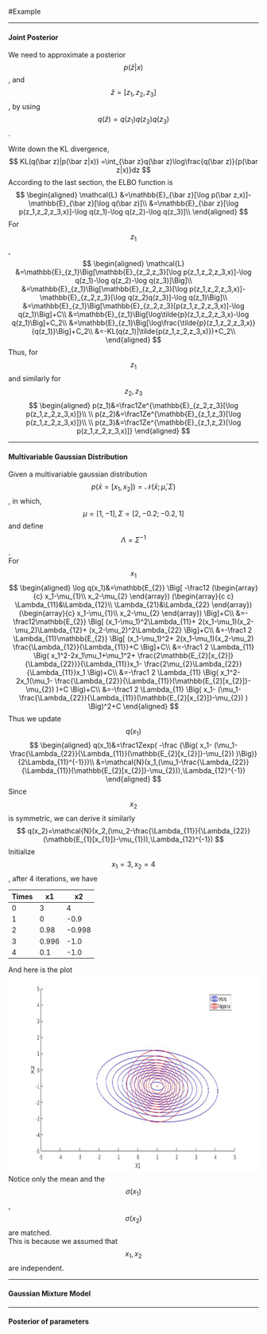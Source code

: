 #Example
***
#### Joint Posterior
We need to approximate a posterior $$p(\bar{z}|x)$$, and $$\bar{z}=[z_1,z_2,z_3]$$, by using $$q(\bar z)=q(z_1)q(z_2)q(z_3)$$.  
  
Write down the KL divergence,
$$
KL(q(\bar z)|p(\bar z|x)) =\int_{\bar z}q(\bar z)\log\frac{q(\bar z)}{p(\bar z|x)}dz
$$
According to the last section, the ELBO function is
$$
\begin{aligned}
\mathcal{L} &=\mathbb{E}_{\bar z}[\log p(\bar z,x)]-\mathbb{E}_{\bar z}[\log q(\bar z)]\\
            &=\mathbb{E}_{\bar z}[\log p(z_1,z_2,z_3,x)]-\log q(z_1)-\log q(z_2)-\log q(z_3)]\\
\end{aligned}
$$
For $$z_1$$,
$$
\begin{aligned}
\mathcal{L} &=\mathbb{E}_{z_1}\Big[\mathbb{E}_{z_2,z_3}[\log p(z_1,z_2,z_3,x)]-\log q(z_1)-\log q(z_2)-\log q(z_3)]\Big]\\
            &=\mathbb{E}_{z_1}\Big[\mathbb{E}_{z_2,z_3}[\log p(z_1,z_2,z_3,x)]-\mathbb{E}_{z_2,z_3}[\log q(z_2)q(z_3)]-\log q(z_1)\Big]\\
            &=\mathbb{E}_{z_1}\Big[\mathbb{E}_{z_2,z_3}[p(z_1,z_2,z_3,x)]-\log q(z_1)\Big]+C\\
            &=\mathbb{E}_{z_1}\Big[\log\tilde{p}(z_1,z_2,z_3,x)-\log q(z_1)\Big]+C_2\\
            &=\mathbb{E}_{z_1}\Big[\log\frac{\tilde{p}(z_1,z_2,z_3,x)}{q(z_1)}\Big]+C_2\\
            &=-KL(q(z_1)|\tilde{p(z_1,z_2,z_3,x)})+C_2\\
\end{aligned}
$$
Thus, for $$z_1$$ and similarly for $$z_2,z_3$$
$$
\begin{aligned}
p(z_1)&=\frac1Ze^{\mathbb{E}_{z_2,z_3}[\log p(z_1,z_2,z_3,x)]}\\
\\
p(z_2)&=\frac1Ze^{\mathbb{E}_{z_1,z_3}[\log p(z_1,z_2,z_3,x)]}\\
\\
p(z_3)&=\frac1Ze^{\mathbb{E}_{z_1,z_2}[\log p(z_1,z_2,z_3,x)]}
\end{aligned}
$$
***
#### Multivariable Gaussian Distribution
Given a multivariable gaussian distribution $$p(\bar x=[x_1,x_2])=\mathcal{N}(\bar x;\bar \mu,\Sigma)$$, in which, $$\mu=[1,-1],\Sigma=[2,-0.2;-0.2,1]$$ and define $$\Lambda=\Sigma^{-1}$$.  
For $$x_1$$ 
$$
\begin{aligned}
\log q(x_1)&=\mathbb{E_{2}}
\Big[
-\frac12
(\begin{array}{c}
x_1-\mu_{1}\\
x_2-\mu_{2}
\end{array})
(\begin{array}{c c}
\Lambda_{11}&\Lambda_{12}\\
\Lambda_{21}&\Lambda_{22}
\end{array})
(\begin{array}{c}
x_1-\mu_{1}\\
x_2-\mu_{2}
\end{array})
\Big]+C\\
      &=-\frac12\mathbb{E_{2}}
\Big[
(x_1-\mu_1)^2\Lambda_{11}+
2(x_1-\mu_1)(x_2-\mu_2)\Lambda_{12}+
(x_2-\mu_2)^2\Lambda_{22}
\Big]+C\\
      &=-\frac1 2 \Lambda_{11}\mathbb{E_{2}}
\Big[
(x_1-\mu_1)^2+
2(x_1-\mu_1)(x_2-\mu_2) \frac{\Lambda_{12}}{\Lambda_{11}}+C
\Big]+C\\
      &=-\frac1 2 \Lambda_{11}
\Big(
x_1^2-2x_1\mu_1+\mu_1^2+
\frac{2\mathbb{E_{2}[x_{2}]}{\Lambda_{22}}}{\Lambda_{11}}x_1-
\frac{2\mu_{2}\Lambda_{22}}{\Lambda_{11}}x_1
\Big)+C\\
      &=-\frac1 2 \Lambda_{11}
\Big(
x_1^2-
2x_1(\mu_1-
\frac{\Lambda_{22}}{\Lambda_{11}}(\mathbb{E_{2}[x_{2}]}-\mu_{2})
)+C
\Big)+C\\
      &=-\frac1 2 \Lambda_{11}
\Big(
x_1-
(\mu_1-
\frac{\Lambda_{22}}{\Lambda_{11}}(\mathbb{E_{2}[x_{2}]}-\mu_{2})
)
\Big)^2+C
\end{aligned}
$$
Thus we update $$q(x_1)$$
$$
\begin{aligned}
q(x_1)&=\frac1Zexp(
-\frac 
{\Big(
x_1-
(\mu_1-\frac{\Lambda_{22}}{\Lambda_{11}}(\mathbb{E_{2}[x_{2}]}-\mu_{2})
)\Big)}
{2\Lambda_{11}^{-1}})\\
      &=\mathcal{N}(x_1,(\mu_1-\frac{\Lambda_{22}}{\Lambda_{11}}(\mathbb{E_{2}[x_{2}]}-\mu_{2})),\Lambda_{12}^{-1})
\end{aligned}
$$
Since $$x_2$$ is symmetric, we can derive it similarly
$$
q(x_2)=\mathcal{N}(x_2,(\mu_2-\frac{\Lambda_{11}}{\Lambda_{22}}(\mathbb{E_{1}[x_{1}]}-\mu_{1})),\Lambda_{12}^{-1})
$$
Initialize $$x_1=3,x_2=4$$, after 4 iterations, we have  

| Times | x1 | x2 |
|--|--|--|
|0 |3 |4 |
|1 |0 |-0.9|
|2 |0.98|-0.998|
|3 |0.996|-1.0|
|4 |0.1|-1.0|

And here is the plot
<img src=https://raw.githubusercontent.com/jimmy9065/Gitbook-CSE515/master/pic/mvn_approx.jpg width = 800 height = 400 />  
Notice only the mean and the $$\sigma(x_1)$$,$$\sigma(x_2)$$ are matched.  
This is because we assumed that $$x_1,x_2$$ are independent.
***
#### Gaussian Mixture Model

***
#### Posterior of parameters
